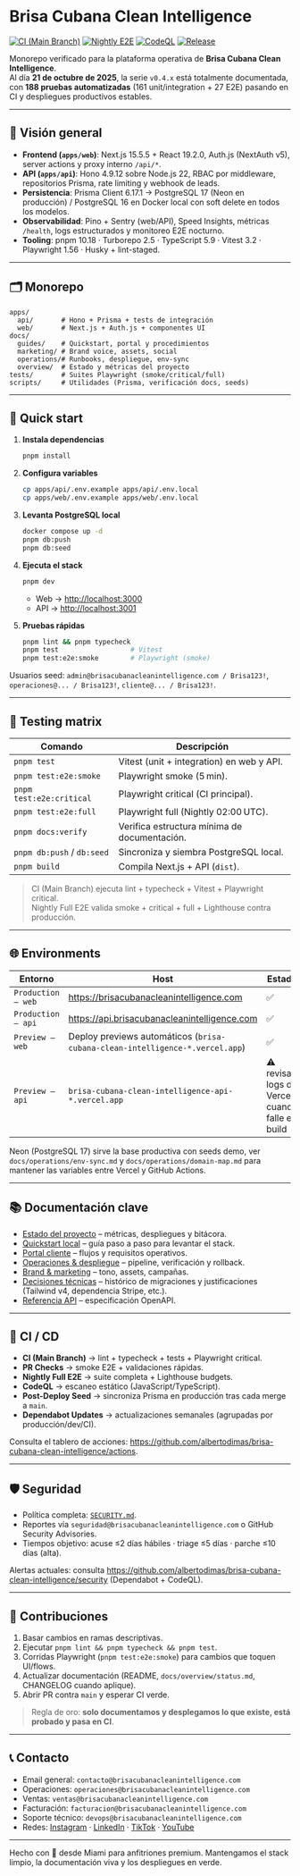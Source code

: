 # Brisa Cubana Clean Intelligence

[![CI (Main Branch)](https://img.shields.io/github/actions/workflow/status/albertodimas/brisa-cubana-clean-intelligence/ci.yml?label=CI&logo=github&style=for-the-badge)](https://github.com/albertodimas/brisa-cubana-clean-intelligence/actions/workflows/ci.yml)
[![Nightly E2E](https://img.shields.io/github/actions/workflow/status/albertodimas/brisa-cubana-clean-intelligence/nightly.yml?label=Nightly%20E2E&logo=github&style=for-the-badge)](https://github.com/albertodimas/brisa-cubana-clean-intelligence/actions/workflows/nightly.yml)
[![CodeQL](https://img.shields.io/github/actions/workflow/status/albertodimas/brisa-cubana-clean-intelligence/codeql.yml?label=CodeQL&logo=github&style=for-the-badge)](https://github.com/albertodimas/brisa-cubana-clean-intelligence/actions/workflows/codeql.yml)
[![Release](https://img.shields.io/github/v/tag/albertodimas/brisa-cubana-clean-intelligence?color=0EA5E9&label=release&logo=github&style=for-the-badge)](https://github.com/albertodimas/brisa-cubana-clean-intelligence/tags)

Monorepo verificado para la plataforma operativa de **Brisa Cubana Clean Intelligence**.  
Al día **21 de octubre de 2025**, la serie `v0.4.x` está totalmente documentada, con **188 pruebas automatizadas** (161 unit/integration + 27 E2E) pasando en CI y despliegues productivos estables.

---

## 🧭 Visión general

- **Frontend (`apps/web`)**: Next.js 15.5.5 + React 19.2.0, Auth.js (NextAuth v5), server actions y proxy interno `/api/*`.
- **API (`apps/api`)**: Hono 4.9.12 sobre Node.js 22, RBAC por middleware, repositorios Prisma, rate limiting y webhook de leads.
- **Persistencia**: Prisma Client 6.17.1 → PostgreSQL 17 (Neon en producción) / PostgreSQL 16 en Docker local con soft delete en todos los modelos.
- **Observabilidad**: Pino + Sentry (web/API), Speed Insights, métricas `/health`, logs estructurados y monitoreo E2E nocturno.
- **Tooling**: pnpm 10.18 · Turborepo 2.5 · TypeScript 5.9 · Vitest 3.2 · Playwright 1.56 · Husky + lint-staged.

---

## 🗂️ Monorepo

```
apps/
  api/       # Hono + Prisma + tests de integración
  web/       # Next.js + Auth.js + componentes UI
docs/
  guides/    # Quickstart, portal y procedimientos
  marketing/ # Brand voice, assets, social
  operations/# Runbooks, despliegue, env-sync
  overview/  # Estado y métricas del proyecto
tests/       # Suites Playwright (smoke/critical/full)
scripts/     # Utilidades (Prisma, verificación docs, seeds)
```

---

## 🚀 Quick start

1. **Instala dependencias**
   ```bash
   pnpm install
   ```
2. **Configura variables**
   ```bash
   cp apps/api/.env.example apps/api/.env.local
   cp apps/web/.env.example apps/web/.env.local
   ```
3. **Levanta PostgreSQL local**
   ```bash
   docker compose up -d
   pnpm db:push
   pnpm db:seed
   ```
4. **Ejecuta el stack**

   ```bash
   pnpm dev
   ```

   - Web → <http://localhost:3000>
   - API → <http://localhost:3001>

5. **Pruebas rápidas**
   ```bash
   pnpm lint && pnpm typecheck
   pnpm test                  # Vitest
   pnpm test:e2e:smoke        # Playwright (smoke)
   ```

Usuarios seed: `admin@brisacubanacleanintelligence.com / Brisa123!`, `operaciones@... / Brisa123!`, `cliente@... / Brisa123!`.

---

## 🧪 Testing matrix

| Comando                    | Descripción                                  |
| -------------------------- | -------------------------------------------- |
| `pnpm test`                | Vitest (unit + integration) en web y API.    |
| `pnpm test:e2e:smoke`      | Playwright smoke (5 min).                    |
| `pnpm test:e2e:critical`   | Playwright critical (CI principal).          |
| `pnpm test:e2e:full`       | Playwright full (Nightly 02:00 UTC).         |
| `pnpm docs:verify`         | Verifica estructura mínima de documentación. |
| `pnpm db:push` / `db:seed` | Sincroniza y siembra PostgreSQL local.       |
| `pnpm build`               | Compila Next.js + API (`dist`).              |

> CI (Main Branch) ejecuta lint + typecheck + Vitest + Playwright critical.  
> Nightly Full E2E valida smoke + critical + full + Lighthouse contra producción.

---

## 🌐 Environments

| Entorno            | Host                                                                         | Estado                                          |
| ------------------ | ---------------------------------------------------------------------------- | ----------------------------------------------- |
| `Production – web` | https://brisacubanacleanintelligence.com                                     | ✅                                              |
| `Production – api` | https://api.brisacubanacleanintelligence.com                                 | ✅                                              |
| `Preview – web`    | Deploy previews automáticos (`brisa-cubana-clean-intelligence-*.vercel.app`) | ✅                                              |
| `Preview – api`    | `brisa-cubana-clean-intelligence-api-*.vercel.app`                           | ⚠️ revisar logs de Vercel cuando falle el build |

Neon (PostgreSQL 17) sirve la base productiva con seeds demo, ver `docs/operations/env-sync.md` y `docs/operations/domain-map.md` para mantener las variables entre Vercel y GitHub Actions.

---

## 📚 Documentación clave

- [Estado del proyecto](docs/overview/status.md) – métricas, despliegues y bitácora.
- [Quickstart local](docs/guides/quickstart.md) – guía paso a paso para levantar el stack.
- [Portal cliente](docs/guides/portal-client.md) – flujos y requisitos operativos.
- [Operaciones & despliegue](docs/operations/deployment.md) – pipeline, verificación y rollback.
- [Brand & marketing](docs/marketing/brand-voice.md) – tono, assets, campañas.
- [Decisiones técnicas](docs/decisions/) – histórico de migraciones y justificaciones (Tailwind v4, dependencia Stripe, etc.).
- [Referencia API](docs/reference/openapi.yaml) – especificación OpenAPI.

---

## 🔄 CI / CD

- **CI (Main Branch)** → lint + typecheck + tests + Playwright critical.
- **PR Checks** → smoke E2E + validaciones rápidas.
- **Nightly Full E2E** → suite completa + Lighthouse budgets.
- **CodeQL** → escaneo estático (JavaScript/TypeScript).
- **Post-Deploy Seed** → sincroniza Prisma en producción tras cada merge a `main`.
- **Dependabot Updates** → actualizaciones semanales (agrupadas por producción/dev/CI).

Consulta el tablero de acciones: <https://github.com/albertodimas/brisa-cubana-clean-intelligence/actions>.

---

## 🛡️ Seguridad

- Política completa: [`SECURITY.md`](SECURITY.md).
- Reportes vía `seguridad@brisacubanacleanintelligence.com` o GitHub Security Advisories.
- Tiempos objetivo: acuse ≤2 días hábiles · triage ≤5 días · parche ≤10 días (alta).

Alertas actuales: consulta <https://github.com/albertodimas/brisa-cubana-clean-intelligence/security> (Dependabot + CodeQL).

---

## 🤝 Contribuciones

1. Basar cambios en ramas descriptivas.
2. Ejecutar `pnpm lint && pnpm typecheck && pnpm test`.
3. Corridas Playwright (`pnpm test:e2e:smoke`) para cambios que toquen UI/flows.
4. Actualizar documentación (README, `docs/overview/status.md`, CHANGELOG cuando aplique).
5. Abrir PR contra `main` y esperar CI verde.

> Regla de oro: **solo documentamos y desplegamos lo que existe, está probado y pasa en CI**.

---

## 📞 Contacto

- Email general: `contacto@brisacubanacleanintelligence.com`
- Operaciones: `operaciones@brisacubanacleanintelligence.com`
- Ventas: `ventas@brisacubanacleanintelligence.com`
- Facturación: `facturacion@brisacubanacleanintelligence.com`
- Soporte técnico: `devops@brisacubanacleanintelligence.com`
- Redes: [Instagram](https://instagram.com/BrisaCleanIntelligence) · [LinkedIn](https://www.linkedin.com/company/brisa-clean-intelligence) · [TikTok](https://www.tiktok.com/@brisacleanintelligence) · [YouTube](https://www.youtube.com/@BrisaCleanIntelligence)

---

Hecho con 💚 desde Miami para anfitriones premium. Mantengamos el stack limpio, la documentación viva y los despliegues en verde.
